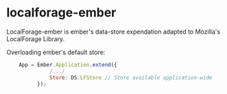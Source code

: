 localforage-ember
=================

LocalForage-ember is ember's data-store expendation adapted to Mozilla's LocalForage Library.

Overloading ember's default store:

```javascript
    App = Ember.Application.extend({
              /.../
              Store: DS.LFStore // Store available application-wide
          });
```